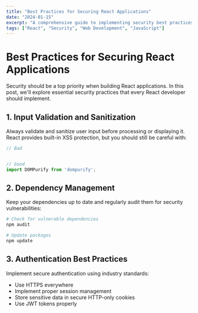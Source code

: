 ```yaml
---
title: "Best Practices for Securing React Applications"
date: "2024-01-15"
excerpt: "A comprehensive guide to implementing security best practices in your React applications"
tags: ["React", "Security", "Web Development", "JavaScript"]
---
```


# Best Practices for Securing React Applications

Security should be a top priority when building React applications. In this post, we'll explore essential security practices that every React developer should implement.

## 1. Input Validation and Sanitization

Always validate and sanitize user input before processing or displaying it. React provides built-in XSS protection, but you should still be careful with:

```javascript
// Bad


// Good
import DOMPurify from 'dompurify';

```

## 2. Dependency Management

Keep your dependencies up to date and regularly audit them for security vulnerabilities:

```bash
# Check for vulnerable dependencies
npm audit

# Update packages
npm update
```

## 3. Authentication Best Practices

Implement secure authentication using industry standards:

- Use HTTPS everywhere
- Implement proper session management
- Store sensitive data in secure HTTP-only cookies
- Use JWT tokens properly